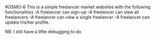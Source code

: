 #OSMO-6
This is a simple freelancer market websites with the following functionalities
-A freelancer can sign-up
-A freelancer can view all freelancers
-A freelancer can view a single freelancer
-A freelancer can update his/her profile.

NB: I still have a little debugging to do.

